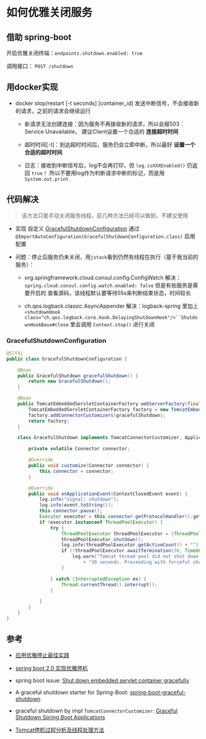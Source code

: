 # 如何优雅关闭服务

## 借助 spring-boot

开启优雅关闭终端：`endpoints.shutdown.enabled: true`

调用接口： `POST /shutdown`

## 用docker实现

*   docker stop/restart \[-t seconds] \[container\_id]
    发送中断信号，不会接收新的请求，之前的请求会继续运行

    *   新请求无法创建连接：因为服务不再接收新的请求，所以会报503：Service Unavailable，
        建议Client设置一个合适的 **连接超时时间**

    *   超时时间\[-t]：到达超时时间后，服务仍会立即中断，所以最好 **设置一个合适的超时时间**

    *   日志：接收到中断信号后，log不会再打印，但 `log.isXXXEnabled()` 仍返回 `true`！
        所以不要用log作为判断请求中断的标记，而是用`System.out.print`

## 代码解决

> 该方法只是手动关闭服务线程，前几种方法已经可以做到，不建议使用

*   实现
    自定义 [GracefulShutdownConfiguration](#GracefulShutdownConfiguration "GracefulShutdownConfiguration")
    通过 `@ImportAutoConfiguration(GracefulShutdownConfiguration.class)` 启用配置

*   问题：停止后服务仍未关闭，用`jstack`看到仍然有线程在执行（基于我当前的服务）：

    *   org.springframework.cloud.consul.config.ConfigWatch
        解决：`spring.cloud.consul.config.watch.enabled: false`
        但是有些服务是需要开启的
        查看源码，该线程默认要等待55s来判断结束状态，时间较长

    *   ch.qos.logback.classic.AsyncAppender
        解决：logback-spring 里加上
        `<shutdownHook class="ch.qos.logback.core.hook.DelayingShutdownHook"/>``ShutdownHookBase#close` 里会调用 `Context.stop()` 进行关闭

### GracefulShutdownConfiguration

```java
@Slf4j
public class GracefulShutdownConfiguration {

    @Bean
    public GracefulShutdown gracefulShutdown() {
        return new GracefulShutdown();
    }

    @Bean
    public TomcatEmbeddedServletContainerFactory webServerFactory(final GracefulShutdown gracefulShutdown) {
        TomcatEmbeddedServletContainerFactory factory = new TomcatEmbeddedServletContainerFactory();
        factory.addConnectorCustomizers(gracefulShutdown);
        return factory;
    }

    class GracefulShutdown implements TomcatConnectorCustomizer, ApplicationListener<ContextClosedEvent> {

        private volatile Connector connector;

        @Override
        public void customize(Connector connector) {
            this.connector = connector;
        }

        @Override
        public void onApplicationEvent(ContextClosedEvent event) {
            log.info("signal: shutdown");
            log.info(event.toString());
            this.connector.pause();
            Executor executor = this.connector.getProtocolHandler().getExecutor();
            if (executor instanceof ThreadPoolExecutor) {
                try {
                    ThreadPoolExecutor threadPoolExecutor = (ThreadPoolExecutor) executor;
                    threadPoolExecutor.shutdown();
                    log.info(threadPoolExecutor.getActiveCount() + "");
                    if (!threadPoolExecutor.awaitTermination(30, TimeUnit.SECONDS)) {
                        log.warn("Tomcat thread pool did not shut down gracefully within "
                            + "30 seconds. Proceeding with forceful shutdown");
                    }

                } catch (InterruptedException ex) {
                    Thread.currentThread().interrupt();
                }

            }
        }
    }
}
```

## 参考

*   [应用优雅停止最佳实践](http://docs.api.xiaomi.com/app-engine-v2/bestpractice-pod-prestop.html "应用优雅停止最佳实践")

*   [spring boot 2.0 实现优雅停机](https://www.jianshu.com/p/4e13db951895 "spring boot 2.0 实现优雅停机")

*   spring boot issue: [Shut down embedded servlet container gracefully](https://github.com/spring-projects/spring-boot/issues/4657 "Shut down embedded servlet container gracefully")

*   A graceful shutdown starter for Spring-Boot: [spring-boot-graceful-shutdown](https://github.com/corentin59/spring-boot-graceful-shutdown "spring-boot-graceful-shutdown")

*   graceful shutdown by impl `TomcatConnectorCustomizer`: [Graceful Shutdown Spring Boot Applications](https://dzone.com/articles/graceful-shutdown-spring-boot-applications "Graceful Shutdown Spring Boot Applications")

*   [Tomcat停机过程分析及线程处理方法](http://tech.lede.com/2017/07/31/rd/server/TomcatShutdownProblem/ "Tomcat停机过程分析及线程处理方法")
